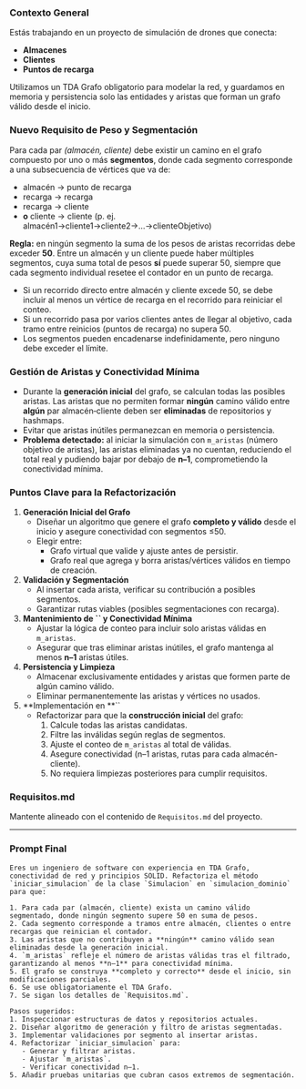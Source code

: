 ### Contexto General

Estás trabajando en un proyecto de simulación de drones que conecta:

- **Almacenes**
- **Clientes**
- **Puntos de recarga**

Utilizamos un TDA Grafo obligatorio para modelar la red, y guardamos en memoria y persistencia solo las entidades y aristas que forman un grafo válido desde el inicio.

### Nuevo Requisito de Peso y Segmentación

Para cada par *(almacén, cliente)* debe existir un camino en el grafo compuesto por uno o más **segmentos**, donde cada segmento corresponde a una subsecuencia de vértices que va de:

- almacén → punto de recarga
- recarga → recarga
- recarga → cliente
- **o** cliente → cliente (p. ej. almacén1→cliente1→cliente2→...→clienteObjetivo)

**Regla:** en ningún segmento la suma de los pesos de aristas recorridas debe exceder **50**. Entre un almacén y un cliente puede haber múltiples segmentos, cuya suma total de pesos **sí** puede superar 50, siempre que cada segmento individual resetee el contador en un punto de recarga.

- Si un recorrido directo entre almacén y cliente excede 50, se debe incluir al menos un vértice de recarga en el recorrido para reiniciar el conteo.
- Si un recorrido pasa por varios clientes antes de llegar al objetivo, cada tramo entre reinicios (puntos de recarga) no supera 50.
- Los segmentos pueden encadenarse indefinidamente, pero ninguno debe exceder el límite.

### Gestión de Aristas y Conectividad Mínima

- Durante la **generación inicial** del grafo, se calculan todas las posibles aristas. Las aristas que no permiten formar **ningún** camino válido entre **algún** par almacén‑cliente deben ser **eliminadas** de repositorios y hashmaps.
- Evitar que aristas inútiles permanezcan en memoria o persistencia.
- **Problema detectado:** al iniciar la simulación con `m_aristas` (número objetivo de aristas), las aristas eliminadas ya no cuentan, reduciendo el total real y pudiendo bajar por debajo de **n–1**, comprometiendo la conectividad mínima.

### Puntos Clave para la Refactorización

1. **Generación Inicial del Grafo**
   - Diseñar un algoritmo que genere el grafo **completo y válido** desde el inicio y asegure conectividad con segmentos ≤50.
   - Elegir entre:
     - Grafo virtual que valide y ajuste antes de persistir.
     - Grafo real que agrega y borra aristas/vértices válidos en tiempo de creación.
2. **Validación y Segmentación**
   - Al insertar cada arista, verificar su contribución a posibles segmentos.
   - Garantizar rutas viables (posibles segmentaciones con recarga).
3. **Mantenimiento de **``** y Conectividad Mínima**
   - Ajustar la lógica de conteo para incluir solo aristas válidas en `m_aristas`.
   - Asegurar que tras eliminar aristas inútiles, el grafo mantenga al menos **n–1** aristas útiles.
4. **Persistencia y Limpieza**
   - Almacenar exclusivamente entidades y aristas que formen parte de algún camino válido.
   - Eliminar permanentemente las aristas y vértices no usados.
5. \*\*Implementación en \*\*``
   - Refactorizar para que la **construcción inicial** del grafo:
     1. Calcule todas las aristas candidatas.
     2. Filtre las inválidas según reglas de segmentos.
     3. Ajuste el conteo de `m_aristas` al total de válidas.
     4. Asegure conectividad (n–1 aristas, rutas para cada almacén-cliente).
     5. No requiera limpiezas posteriores para cumplir requisitos.

### Requisitos.md

Mantente alineado con el contenido de `Requisitos.md` del proyecto.

---

### Prompt Final

```text
Eres un ingeniero de software con experiencia en TDA Grafo, conectividad de red y principios SOLID. Refactoriza el método `iniciar_simulacion` de la clase `Simulacion` en `simulacion_dominio` para que:

1. Para cada par (almacén, cliente) exista un camino válido segmentado, donde ningún segmento supere 50 en suma de pesos.
2. Cada segmento corresponde a tramos entre almacén, clientes o entre recargas que reinician el contador.
3. Las aristas que no contribuyen a **ningún** camino válido sean eliminadas desde la generación inicial.
4. `m_aristas` refleje el número de aristas válidas tras el filtrado, garantizando al menos **n–1** para conectividad mínima.
5. El grafo se construya **completo y correcto** desde el inicio, sin modificaciones parciales.
6. Se use obligatoriamente el TDA Grafo.
7. Se sigan los detalles de `Requisitos.md`.

Pasos sugeridos:
1. Inspeccionar estructuras de datos y repositorios actuales.
2. Diseñar algoritmo de generación y filtro de aristas segmentadas.
3. Implementar validaciones por segmento al insertar aristas.
4. Refactorizar `iniciar_simulacion` para:
   - Generar y filtrar aristas.
   - Ajustar `m_aristas`.
   - Verificar conectividad n–1.
5. Añadir pruebas unitarias que cubran casos extremos de segmentación.

```

